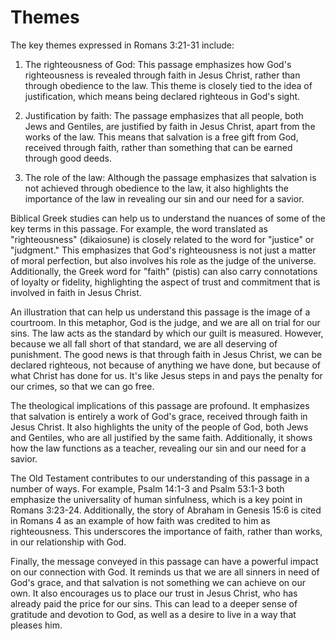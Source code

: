 # Themes

The key themes expressed in Romans 3:21-31 include:

1. The righteousness of God: This passage emphasizes how God's righteousness is revealed through faith in Jesus Christ, rather than through obedience to the law. This theme is closely tied to the idea of justification, which means being declared righteous in God's sight.

2. Justification by faith: The passage emphasizes that all people, both Jews and Gentiles, are justified by faith in Jesus Christ, apart from the works of the law. This means that salvation is a free gift from God, received through faith, rather than something that can be earned through good deeds.

3. The role of the law: Although the passage emphasizes that salvation is not achieved through obedience to the law, it also highlights the importance of the law in revealing our sin and our need for a savior.

Biblical Greek studies can help us to understand the nuances of some of the key terms in this passage. For example, the word translated as "righteousness" (dikaiosune) is closely related to the word for "justice" or "judgment." This emphasizes that God's righteousness is not just a matter of moral perfection, but also involves his role as the judge of the universe. Additionally, the Greek word for "faith" (pistis) can also carry connotations of loyalty or fidelity, highlighting the aspect of trust and commitment that is involved in faith in Jesus Christ.

An illustration that can help us understand this passage is the image of a courtroom. In this metaphor, God is the judge, and we are all on trial for our sins. The law acts as the standard by which our guilt is measured. However, because we all fall short of that standard, we are all deserving of punishment. The good news is that through faith in Jesus Christ, we can be declared righteous, not because of anything we have done, but because of what Christ has done for us. It's like Jesus steps in and pays the penalty for our crimes, so that we can go free.

The theological implications of this passage are profound. It emphasizes that salvation is entirely a work of God's grace, received through faith in Jesus Christ. It also highlights the unity of the people of God, both Jews and Gentiles, who are all justified by the same faith. Additionally, it shows how the law functions as a teacher, revealing our sin and our need for a savior.

The Old Testament contributes to our understanding of this passage in a number of ways. For example, Psalm 14:1-3 and Psalm 53:1-3 both emphasize the universality of human sinfulness, which is a key point in Romans 3:23-24. Additionally, the story of Abraham in Genesis 15:6 is cited in Romans 4 as an example of how faith was credited to him as righteousness. This underscores the importance of faith, rather than works, in our relationship with God.

Finally, the message conveyed in this passage can have a powerful impact on our connection with God. It reminds us that we are all sinners in need of God's grace, and that salvation is not something we can achieve on our own. It also encourages us to place our trust in Jesus Christ, who has already paid the price for our sins. This can lead to a deeper sense of gratitude and devotion to God, as well as a desire to live in a way that pleases him.